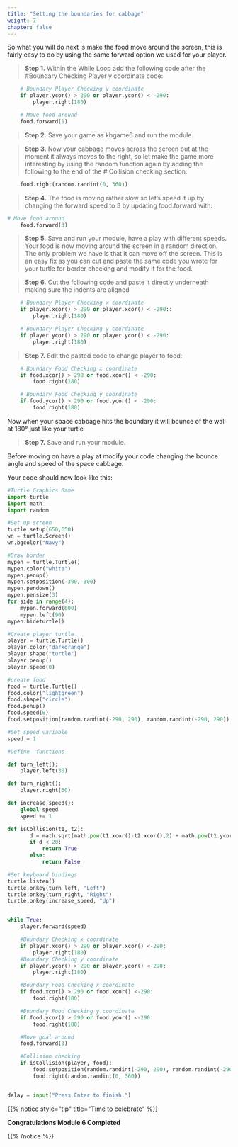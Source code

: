 ```yaml
---
title: "Setting the boundaries for cabbage"
weight: 7
chapter: false
---
```


So what you will do next is make the food move around the screen, this is fairly easy to do by using the same forward option we used for your player.

>**Step 1.**  Within the While Loop add the following code after the #Boundary Checking Player y coordinate code:

```python {title="python"}
    # Boundary Player Checking y coordinate
    if player.ycor() > 290 or player.ycor() < -290:
        player.right(180)

    # Move food around
    food.forward(1)
```

>**Step 2.**  Save your game as kbgame6 and run the module.

>**Step 3.**  Now your cabbage moves across the screen but at the moment it always moves to the right, so let make the game more interesting by using the random function again by adding the following to the end of the # Collision checking section:

```python {title="python"}
    food.right(random.randint(0, 360))
```

>**Step 4.**  The food is moving rather slow so let’s speed it up by changing the forward speed to 3 by updating food.forward with:

```python {title="python"}
# Move food around
    food.forward(3)
```

>**Step 5.**  Save and run your module, have a play with different speeds. Your food is now moving around the screen in a random direction. The only problem we have is that it can move off the screen. This is an easy fix as you can cut and paste the same code you wrote for your turtle for border checking and modify it for the food.

>**Step 6.**  Cut the following code and paste it directly underneath making sure the indents are aligned

```python {title="python"}
    # Boundary Player Checking x coordinate
    if player.xcor() > 290 or player.xcor() < -290::
        player.right(180)

    # Boundary Player Checking y coordinate
    if player.ycor() > 290 or player.ycor() < -290:
        player.right(180)  
```

>**Step 7.** Edit the pasted code to change player to food:

```python {title="python"}
    # Boundary Food Checking x coordinate
    if food.xcor() > 290 or food.xcor() < -290:
        food.right(180)

    # Boundary Food Checking y coordinate
    if food.ycor() > 290 or food.ycor() < -290:
        food.right(180) 
```

Now when your space cabbage hits the boundary it will bounce of the wall at 180&deg; just like your turtle

>**Step 7.**  Save and run your module.

Before moving on have a play at modify your code changing the bounce angle and speed of the space cabbage.

Your code should now look like this:

```python {title="python"}
#Turtle Graphics Game
import turtle
import math
import random

#Set up screen
turtle.setup(650,650)
wn = turtle.Screen()
wn.bgcolor("Navy")

#Draw border
mypen = turtle.Turtle()
mypen.color("white")
mypen.penup()
mypen.setposition(-300,-300)
mypen.pendown()
mypen.pensize(3)
for side in range(4):
    mypen.forward(600)
    mypen.left(90)
mypen.hideturtle()

#Create player turtle
player = turtle.Turtle()
player.color("darkorange")
player.shape("turtle")
player.penup()
player.speed(0)

#create food
food = turtle.Turtle()
food.color("lightgreen")
food.shape("circle")
food.penup()
food.speed(0)
food.setposition(random.randint(-290, 290), random.randint(-290, 290))

#Set speed variable
speed = 1

#Define  functions

def turn_left():
    player.left(30)

def turn_right():
    player.right(30)

def increase_speed():
    global speed
    speed += 1

def isCollision(t1, t2):
       d = math.sqrt(math.pow(t1.xcor()-t2.xcor(),2) + math.pow(t1.ycor()-t2.ycor(),2))
       if d < 20:
           return True
       else:
           return False

#Set keyboard bindings
turtle.listen()
turtle.onkey(turn_left, "Left")
turtle.onkey(turn_right, "Right")
turtle.onkey(increase_speed, "Up")


while True:
    player.forward(speed)

    #Boundary Checking x coordinate
    if player.xcor() > 290 or player.xcor() <-290:
        player.right(180)
    #Boundary Checking y coordinate
    if player.ycor() > 290 or player.ycor() <-290:
        player.right(180)

    #Boundary Food Checking x coordinate
    if food.xcor() > 290 or food.xcor() <-290:
        food.right(180)

    #Boundary Food Checking y coordinate
    if food.ycor() > 290 or food.ycor() <-290:
        food.right(180)

    #Move goal around
    food.forward(3)

    #Collision checking
    if isCollision(player, food):
        food.setposition(random.randint(-290, 290), random.randint(-290, 290))
        food.right(random.randint(0, 360))


delay = input("Press Enter to finish.")
```

{{% notice style="tip" title="Time to celebrate" %}}

**Congratulations Module 6 Completed**

{{% /notice %}}